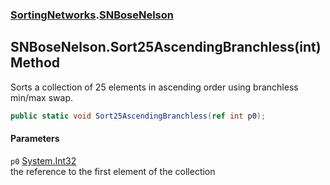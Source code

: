 ### [SortingNetworks](SortingNetworks.md 'SortingNetworks').[SNBoseNelson](SortingNetworks_SNBoseNelson.md 'SortingNetworks.SNBoseNelson')
## SNBoseNelson.Sort25AscendingBranchless(int) Method
Sorts a collection of 25 elements in ascending order using branchless min/max swap.  
```csharp
public static void Sort25AscendingBranchless(ref int p0);
```
#### Parameters
<a name='SortingNetworks_SNBoseNelson_Sort25AscendingBranchless(int)_p0'></a>
`p0` [System.Int32](https://docs.microsoft.com/en-us/dotnet/api/System.Int32 'System.Int32')  
the reference to the first element of the collection
  

